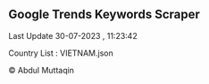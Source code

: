 

## Google Trends Keywords Scraper 
 
Last Update 30-07-2023 , 11:23:42

Country List :
VIETNAM.json



© Abdul Muttaqin 
